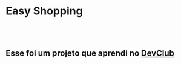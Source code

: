 <h1>Easy Shopping</h1>
<br>
<br>
<h2>Esse foi um projeto que aprendi no <a href="https://rodolfomori.com.br/devclub">DevClub</a><h2/>
<br>
<br>
<img scr="https://github.com/AnaCNunes/Easy-shopping/blob/main/assets/desktop.png?raw=true" />
